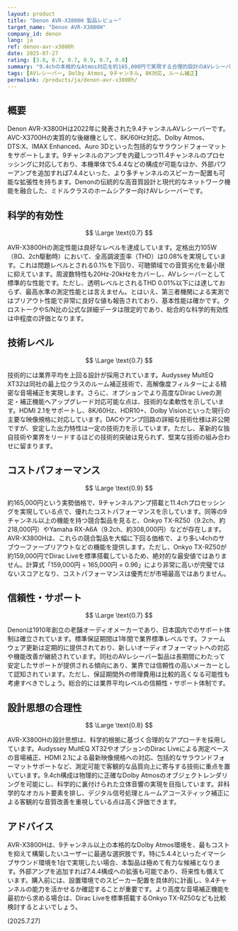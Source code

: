 ```yaml
---
layout: product
title: "Denon AVR-X3800H 製品レビュー"
target_name: "Denon AVR-X3800H"
company_id: denon
lang: ja
ref: denon-avr-x3800h
date: 2025-07-27
rating: [3.8, 0.7, 0.7, 0.9, 0.7, 0.8]
summary: "9.4chの本格的なAtmos対応を約165,000円で実現する合理的設計のAVレシーバー。THD 0.08%（2ch駆動時）の良好な測定性能と豊富な機能を搭載し、同等のチャンネル数を持つ競合製品の中で最安クラスの優れたコストパフォーマンスを誇る。"
tags: [AVレシーバー, Dolby Atmos, 9チャンネル, 8K対応, ルーム補正]
permalink: /products/ja/denon-avr-x3800h/
---
```


## 概要

Denon AVR-X3800Hは2022年に発表された9.4チャンネルAVレシーバーです。AVC-X3700Hの実質的な後継機として、8K/60Hz対応、Dolby Atmos、DTS:X、IMAX Enhanced、Auro 3Dといった包括的なサラウンドフォーマットをサポートします。9チャンネルのアンプを内蔵しつつ11.4チャンネルのプロセッシングに対応しており、本機単体で5.4.4などの構成が可能なほか、外部パワーアンプを追加すれば7.4.4といった、より多チャンネルのスピーカー配置も可能な拡張性を持ちます。Denonの伝統的な高音質設計と現代的なネットワーク機能を融合した、ミドルクラスのホームシアター向けAVレシーバーです。

## 科学的有効性

$$ \Large \text{0.7} $$

AVR-X3800Hの測定性能は良好なレベルを達成しています。定格出力105W（8Ω、2ch駆動時）において、全高調波歪率（THD）は0.08%を実現しています。これは問題レベルとされる0.1%を下回り、可聴領域での音質劣化を最小限に抑えています。周波数特性も20Hz-20kHzをカバーし、AVレシーバーとして標準的な性能です。ただし、透明レベルとされるTHD 0.01%以下には達しておらず、最高水準の測定性能とは言えません。とはいえ、第三者機関による実測ではプリアウト性能で非常に良好な値も報告されており、基本性能は確かです。クロストークやS/N比の公式な詳細データは限定的であり、総合的な科学的有効性は中程度の評価となります。

## 技術レベル

$$ \Large \text{0.7} $$

技術的には業界平均を上回る設計が採用されています。Audyssey MultEQ XT32は同社の最上位クラスのルーム補正技術で、高解像度フィルターによる精密な音場補正を実現します。さらに、オプションでより高度なDirac Liveの測定・補正機能へアップグレード対応可能な点は、技術的な柔軟性を示しています。HDMI 2.1をサポートし、8K/60Hz、HDR10+、Dolby Visionといった現行の主要な映像規格に対応しています。DACやアンプ回路の詳細な技術仕様は非公開ですが、安定した出力特性は一定の技術力を示しています。ただし、革新的な独自技術や業界をリードするほどの技術的突破は見られず、堅実な技術の組み合わせに留まります。

## コストパフォーマンス

$$ \Large \text{0.9} $$

約165,000円という実勢価格で、9チャンネルアンプ搭載と11.4chプロセッシングを実現している点で、優れたコストパフォーマンスを示しています。同等の9チャンネル以上の機能を持つ競合製品を見ると、Onkyo TX-RZ50（9.2ch、約218,000円）やYamaha RX-A6A（9.2ch、約308,000円）などが存在します。AVR-X3800Hは、これらの競合製品を大幅に下回る価格で、より多い4chのサブウーファープリアウトなどの機能を提供します。ただし、Onkyo TX-RZ50が約159,000円でDirac Liveを標準搭載しているため、絶対的な最安値ではありません。計算式「159,000円 ÷ 165,000円 = 0.96」により非常に高いが完璧ではないスコアとなり、コストパフォーマンスは優秀だが市場最高ではありません。

## 信頼性・サポート

$$ \Large \text{0.7} $$

Denonは1910年創立の老舗オーディオメーカーであり、日本国内でのサポート体制は確立されています。標準保証期間は1年間で業界標準レベルです。ファームウェア更新は定期的に提供されており、新しいオーディオフォーマットへの対応や機能改善が継続されています。同社のAVレシーバー製品は長期間にわたって安定したサポートが提供される傾向にあり、業界では信頼性の高いメーカーとして認知されています。ただし、保証期間外の修理費用は比較的高くなる可能性も考慮すべきでしょう。総合的には業界平均レベルの信頼性・サポート体制です。

## 設計思想の合理性

$$ \Large \text{0.8} $$

AVR-X3800Hの設計思想は、科学的根拠に基づく合理的なアプローチを採用しています。Audyssey MultEQ XT32やオプションのDirac Liveによる測定ベースの音場補正、HDMI 2.1による最新映像規格への対応、包括的なサラウンドフォーマットサポートなど、測定可能で客観的な品質向上に寄与する技術に重点を置いています。9.4ch構成は物理的に正確なDolby Atmosのオブジェクトレンダリングを可能にし、科学的に裏付けられた立体音響の実現を目指しています。非科学的なオカルト要素を排し、デジタル信号処理とルームアコースティック補正による客観的な音質改善を重視している点は高く評価できます。

## アドバイス

AVR-X3800Hは、9チャンネル以上の本格的なDolby Atmos環境を、最もコストを抑えて構築したいユーザーに最適な選択肢です。特に5.4.4といったイマーシブサウンド環境を1台で実現したい場合、本製品は極めて有力な候補となります。外部アンプを追加すれば7.4.4構成への拡張も可能であり、将来性も備えています。購入前には、設置環境でのスピーカー配置を具体的に計画し、9.4チャンネルの能力を活かせるか確認することが重要です。より高度な音場補正機能を最初から求める場合は、Dirac Liveを標準搭載するOnkyo TX-RZ50なども比較検討するとよいでしょう。

(2025.7.27)
